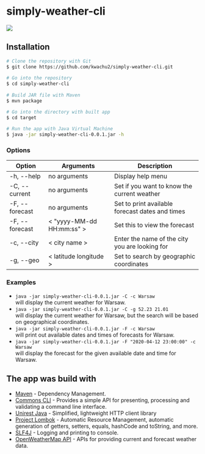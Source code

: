 # simply-weather-cli

![](https://www.seekpng.com/png/full/54-541679_lightning-thunderstorm-png-png-images-storm-clouds-transparent.png)

## Installation

```sh
# Clone the repository with Git
$ git clone https://github.com/kwachu2/simply-weather-cli.git
   
# Go into the repository
$ cd simply-weather-cli
   
# Build JAR file with Maven 
$ mvn package 

# Go into the directory with built app
$ cd target
   
# Run the app with Java Virtual Machine
$ java -jar simply-weather-cli-0.0.1.jar -h
```

### Options

| Option | Arguments | Description |
| ------ | ------ | ------ |
| -h, --help | no arguments | Display help menu 
| -C, --current | no arguments | Set if you want to know the current weather 
| -F, --forecast  | no arguments | Set to print available forecast dates and times
| -F, --forecast  | < "yyyy-MM-dd HH:mm:ss" > | Set this to view the forecast
| -c, --city | < city name > | Enter the name of the city you are looking for
| -g, --geo | < latitude longitude > | Set to search by geographic coordinates

### Examples  
- ```java -jar simply-weather-cli-0.0.1.jar -C -c Warsaw```  
will display the current weather for Warsaw.  
- ```java -jar simply-weather-cli-0.0.1.jar -C -g 52.23 21.01```  
will display the current weather for Warsaw, but the search will be based on geographical coordinates.  
- ```java -jar simply-weather-cli-0.0.1.jar -F -c Warsaw```  
will print out available dates and times of forecasts for Warsaw.  
- ```java -jar simply-weather-cli-0.0.1.jar -F "2020-04-12 23:00:00" -c Warsaw```  
will display the forecast for the given available date and time for Warsaw.  

## The app was build with

* [Maven](https://maven.apache.org/) - Dependency Management.
* [Commons CLI](http://commons.apache.org/proper/commons-cli/) - Provides a simple API for presenting, processing and validating a command line interface.
* [Unirest Java](http://unirest.io/) - Simplified, lightweight HTTP client library
* [Project Lombok](https://projectlombok.org/) - Automatic Resource Management, automatic generation of getters, setters, equals, hashCode and toString, and more.
* [SLF4J](http://www.slf4j.org/) - Logging and printing to console.
* [OpenWeatherMap API](https://openweathermap.org/api) - APIs for providing current and forecast weather data.
